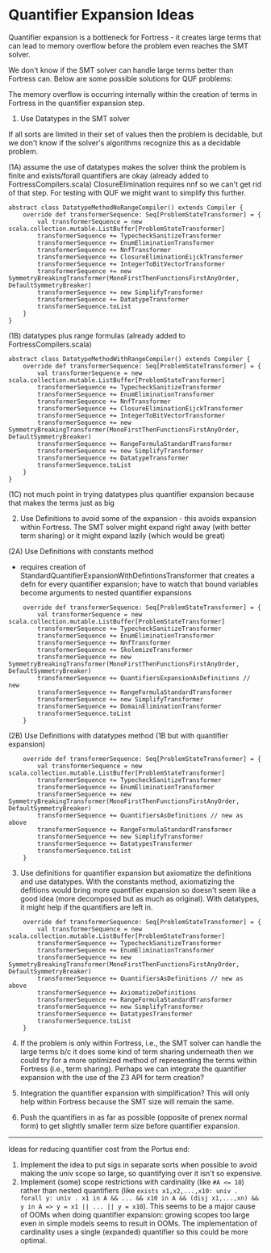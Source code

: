 # Quantifier Expansion Ideas

Quantifier expansion is a bottleneck for Fortress - it creates large terms that can lead to memory overflow before the problem even reaches the SMT solver.  

We don't know if the SMT solver can handle large terms better than Fortress can.  Below are some possible solutions for QUF problems:

The memory overflow is occurring internally within the creation of terms in Fortress in the quantifier expansion step.

1. Use Datatypes in the SMT solver

If all sorts are limited in their set of values then the problem is decidable, but we don't know if the solver's algorithms recognize this as a decidable problem.

(1A) assume the use of datatypes makes the solver think the problem is finite and exists/forall quantifiers are okay (already added to FortressCompilers.scala) ClosureElimination requires nnf so we can't get rid of that step. For testing with QUF we might want to simplify this further.

```
abstract class DatatypeMethodNoRangeCompiler() extends Compiler {
    override def transformerSequence: Seq[ProblemStateTransformer] = {
        val transformerSequence = new scala.collection.mutable.ListBuffer[ProblemStateTransformer]
        transformerSequence += TypecheckSanitizeTransformer
        transformerSequence += EnumEliminationTransformer
        transformerSequence += NnfTransformer
        transformerSequence += ClosureEliminationEijckTransformer
        transformerSequence += IntegerToBitVectorTransformer      
        transformerSequence += new SymmetryBreakingTransformer(MonoFirstThenFunctionsFirstAnyOrder, DefaultSymmetryBreaker)
        transformerSequence += new SimplifyTransformer
        transformerSequence += DatatypeTransformer
        transformerSequence.toList
    }
}
```


(1B) datatypes plus range formulas (already added to FortressCompilers.scala)

```
abstract class DatatypeMethodWithRangeCompiler() extends Compiler {
    override def transformerSequence: Seq[ProblemStateTransformer] = {
        val transformerSequence = new scala.collection.mutable.ListBuffer[ProblemStateTransformer]
        transformerSequence += TypecheckSanitizeTransformer
        transformerSequence += EnumEliminationTransformer
        transformerSequence += NnfTransformer
        transformerSequence += ClosureEliminationEijckTransformer
        transformerSequence += IntegerToBitVectorTransformer      
        transformerSequence += new SymmetryBreakingTransformer(MonoFirstThenFunctionsFirstAnyOrder, DefaultSymmetryBreaker)
        transformerSequence += RangeFormulaStandardTransformer
        transformerSequence += new SimplifyTransformer
        transformerSequence += DatatypeTransformer
        transformerSequence.toList
    }
}
```    
(1C) not much point in trying datatypes plus quantifier expansion because that makes the terms just as big

2. Use Definitions to avoid some of the expansion - this avoids expansion within Fortress.  The SMT solver might expand right away (with better term sharing) or it might expand lazily (which would be great)

(2A) Use Definitions with constants method

* requires creation of StandardQuantifierExpansionWithDefintionsTransformer that creates a defn for every quantifier expansion; have to watch that bound variables become arguments to nested quantifier expansions
``` 
    override def transformerSequence: Seq[ProblemStateTransformer] = {
        val transformerSequence = new scala.collection.mutable.ListBuffer[ProblemStateTransformer]
        transformerSequence += TypecheckSanitizeTransformer
        transformerSequence += EnumEliminationTransformer
        transformerSequence += NnfTransformer  
        transformerSequence += SkolemizeTransformer
        transformerSequence += new SymmetryBreakingTransformer(MonoFirstThenFunctionsFirstAnyOrder, DefaultSymmetryBreaker)
        transformerSequence += QuantifiersExpansionAsDefinitions // new 
        transformerSequence += RangeFormulaStandardTransformer
        transformerSequence += new SimplifyTransformer
        transformerSequence += DomainEliminationTransformer
        transformerSequence.toList
    }
```

(2B) Use Definitions with datatypes method (1B but with quantifier expansion)

```
    override def transformerSequence: Seq[ProblemStateTransformer] = {
        val transformerSequence = new scala.collection.mutable.ListBuffer[ProblemStateTransformer]
        transformerSequence += TypecheckSanitizeTransformer
        transformerSequence += EnumEliminationTransformer
        transformerSequence += new SymmetryBreakingTransformer(MonoFirstThenFunctionsFirstAnyOrder, DefaultSymmetryBreaker)
        transformerSequence += QuantifiersAsDefinitions // new as above
        transformerSequence += RangeFormulaStandardTransformer
        transformerSequence += new SimplifyTransformer
        transformerSequence += DatatypesTransformer
        transformerSequence.toList
    }
```

3. Use definitions for quantifier expansion but axiomatize the definitions and use datatypes.  With the constants method, axiomatizing the defitions would bring more quantifier expansion so doesn't seem like a good idea (more decomposed but as much as original).  With datatypes, it might help if the quantifiers are left in.

```
    override def transformerSequence: Seq[ProblemStateTransformer] = {
        val transformerSequence = new scala.collection.mutable.ListBuffer[ProblemStateTransformer]
        transformerSequence += TypecheckSanitizeTransformer
        transformerSequence += EnumEliminationTransformer
        transformerSequence += new SymmetryBreakingTransformer(MonoFirstThenFunctionsFirstAnyOrder, DefaultSymmetryBreaker)
        transformerSequence += QuantifiersAsDefinitions // new as above
        transformerSequence += AxiomatizeDefinitions
        transformerSequence += RangeFormulaStandardTransformer
        transformerSequence += new SimplifyTransformer
        transformerSequence += DatatypesTransformer
        transformerSequence.toList
    }
```

4. If the problem is only within Fortress, i.e., the SMT solver can handle the large terms b/c it does some kind of term sharing underneath then we could try for a more optimized method of representing the terms within Fortress (i.e., term sharing). Perhaps we can integrate the quantifier expansion with the use of the Z3 API for term creation?

5. Integration the quantifier expansion with simplification? This will only help within Fortress because the SMT size will remain the same.

6. Push the quantifiers in as far as possible (opposite of prenex normal form) to get slightly smaller term size before quantifier expansion.

---

Ideas for reducing quantifier cost from the Portus end:

1. Implement the idea to put sigs in separate sorts when possible to avoid making the univ scope so large, so quantifying over it isn't so expensive.
2. Implement (some) scope restrictions with cardinality (like `#A <= 10`) rather than nested quantifiers (like `exists x1,x2,...,x10: univ . forall y: univ . x1 in A && ... && x10 in A && (disj x1,...,xn) && y in A => y = x1 || ... || y = x10`). This seems to be a major cause of OOMs when doing quantifier expansion: growing scopes too large even in simple models seems to result in OOMs. The implementation of cardinality uses a single (expanded) quantifier so this could be more optimal.
